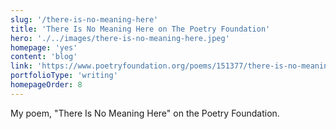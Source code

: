 ```yaml
---
slug: '/there-is-no-meaning-here'
title: 'There Is No Meaning Here on The Poetry Foundation'
hero: './../images/there-is-no-meaning-here.jpeg'
homepage: 'yes'
content: 'blog'
link: 'https://www.poetryfoundation.org/poems/151377/there-is-no-meaning-here'
portfolioType: 'writing'
homepageOrder: 8
---
```


My poem, "There Is No Meaning Here" on the Poetry Foundation.

